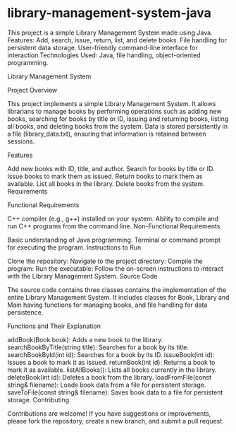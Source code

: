# library-management-system-java
This project is a simple Library Management System made using Java. Features: Add, search, issue, return, list, and delete books. File handling for persistent data storage. User-friendly command-line interface for interaction.Technologies Used: Java, file handling, object-oriented programming.

Library Management System

Project Overview

This project implements a simple Library Management System. It allows librarians to manage books by performing operations such as adding new books, searching for books by title or ID, issuing and returning books, listing all books, and deleting books from the system. Data is stored persistently in a file (library_data.txt), ensuring that information is retained between sessions.

Features

Add new books with ID, title, and author.
Search for books by title or ID.
Issue books to mark them as issued.
Return books to mark them as available.
List all books in the library.
Delete books from the system.
Requirements

Functional Requirements

C++ compiler (e.g., g++) installed on your system.
Ability to compile and run C++ programs from the command line.
Non-Functional Requirements

Basic understanding of Java programming.
Terminal or command prompt for executing the program.
Instructions to Run

Clone the repository:
Navigate to the project directory:
Compile the program:
Run the executable:
Follow the on-screen instructions to interact with the Library Management System.
Source Code

The source code contains three classes contains the implementation of the entire Library Management System. It includes classes for Book, Library and Main having functions for managing books, and file handling for data persistence.

Functions and Their Explanation

addBook(Book book): Adds a new book to the library.
searchBookByTitle(string title): Searches for a book by its title.
searchBookById(int id): Searches for a book by its ID.
issueBook(int id): Issues a book to mark it as issued.
returnBook(int id): Returns a book to mark it as available.
listAllBooks(): Lists all books currently in the library.
deleteBook(int id): Deletes a book from the library.
loadFromFile(const string& filename): Loads book data from a file for persistent storage.
saveToFile(const string& filename): Saves book data to a file for persistent storage.
Contributing

Contributions are welcome! If you have suggestions or improvements, please fork the repository, create a new branch, and submit a pull request.

